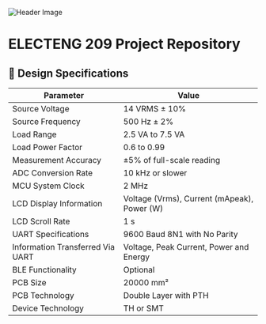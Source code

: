 ![Header Image](https://github.com/ee209-2020class/ee209-2020class.github.io/blob/master/ExtraInfo/logo.png)

# ELECTENG 209 Project Repository

## 🎯 Design Specifications

| Parameter                        | Value                                       |
| -------------------------------- | ------------------------------------------- |
| Source Voltage                   | 14 VRMS ± 10%                               |
| Source Frequency                 | 500 Hz ± 2%                                 |
| Load Range                       | 2.5 VA to 7.5 VA                            |
| Load Power Factor                | 0.6 to 0.99                                 |
| Measurement Accuracy             | ±5% of full-scale reading                   |
| ADC Conversion Rate              | 10 kHz or slower                            |
| MCU System Clock                 | 2 MHz                                       |
| LCD Display Information          | Voltage (Vrms), Current (mApeak), Power (W) |
| LCD Scroll Rate                  | 1 s                                         |
| UART Specifications              | 9600 Baud 8N1 with No Parity                |
| Information Transferred Via UART | Voltage, Peak Current, Power and Energy     |
| BLE Functionality                | Optional                                    |
| PCB Size                         | 20000 mm²                                   |
| PCB Technology                   | Double Layer with PTH                       |
| Device Technology                | TH or SMT                                   |
